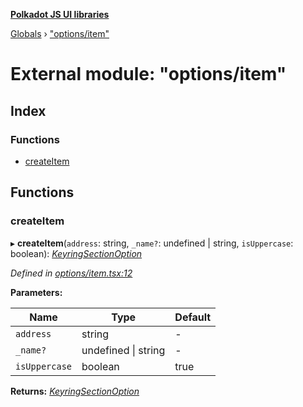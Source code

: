**[Polkadot JS UI libraries](../README.md)**

[Globals](../globals.md) › [&quot;options/item&quot;](_options_item_.md)

# External module: "options/item"

## Index

### Functions

* [createItem](_options_item_.md#createitem)

## Functions

###  createItem

▸ **createItem**(`address`: string, `_name?`: undefined | string, `isUppercase`: boolean): *[KeyringSectionOption](../interfaces/_options_types_.keyringsectionoption.md)*

*Defined in [options/item.tsx:12](https://github.com/polkadot-js/ui/blob/b3ff3b3/packages/ui-keyring/src/options/item.tsx#L12)*

**Parameters:**

Name | Type | Default |
------ | ------ | ------ |
`address` | string | - |
`_name?` | undefined &#124; string | - |
`isUppercase` | boolean | true |

**Returns:** *[KeyringSectionOption](../interfaces/_options_types_.keyringsectionoption.md)*